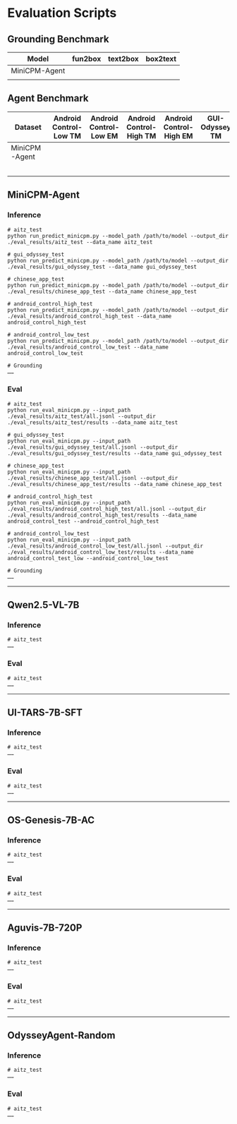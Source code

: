 # Evaluation Scripts

## Grounding Benchmark

| Model         | fun2box | text2box | box2text |
| ------------- | ------- | -------- | -------- |
| MiniCPM-Agent |         |          |          |
|               |         |          |          |

## Agent Benchmark

| Dataset       | Android Control-Low TM | Android Control-Low EM | Android Control-High TM | Android Control-High EM | GUI-Odyssey TM | GUI-Odyssey EM | AITZ TM | AITZ EM | Chinese APP TM | Chinese APP EM |
| ------------- | ---------------------- | ---------------------- | ----------------------- | ----------------------- | -------------- | -------------- | ------- | ------- | -------------- | -------------- |
| MiniCPM-Agent |                        |                        |                         |                         |                |                |         |         |                |                |
|               |                        |                        |                         |                         |                |                |         |         |                |                |
|               |                        |                        |                         |                         |                |                |         |         |                |                |
|               |                        |                        |                         |                         |                |                |         |         |                |                |
|               |                        |                        |                         |                         |                |                |         |         |                |                |
|               |                        |                        |                         |                         |                |                |         |         |                |                |

## MiniCPM-Agent

### Inference

```
# aitz_test
python run_predict_minicpm.py --model_path /path/to/model --output_dir ./eval_results/aitz_test --data_name aitz_test

# gui_odyssey_test
python run_predict_minicpm.py --model_path /path/to/model --output_dir ./eval_results/gui_odyssey_test --data_name gui_odyssey_test

# chinese_app_test
python run_predict_minicpm.py --model_path /path/to/model --output_dir ./eval_results/chinese_app_test --data_name chinese_app_test

# android_control_high_test
python run_predict_minicpm.py --model_path /path/to/model --output_dir ./eval_results/android_control_high_test --data_name android_control_high_test

# android_control_low_test
python run_predict_minicpm.py --model_path /path/to/model --output_dir ./eval_results/android_control_low_test --data_name android_control_low_test

# Grounding
……
```

### Eval

```
# aitz_test
python run_eval_minicpm.py --input_path ./eval_results/aitz_test/all.jsonl --output_dir ./eval_results/aitz_test/results --data_name aitz_test

# gui_odyssey_test
python run_eval_minicpm.py --input_path ./eval_results/gui_odyssey_test/all.jsonl --output_dir ./eval_results/gui_odyssey_test/results --data_name gui_odyssey_test

# chinese_app_test
python run_eval_minicpm.py --input_path ./eval_results/chinese_app_test/all.jsonl --output_dir ./eval_results/chinese_app_test/results --data_name chinese_app_test

# android_control_high_test
python run_eval_minicpm.py --input_path ./eval_results/android_control_high_test/all.jsonl --output_dir ./eval_results/android_control_high_test/results --data_name android_control_test --android_control_high_test

# android_control_low_test
python run_eval_minicpm.py --input_path ./eval_results/android_control_low_test/all.jsonl --output_dir ./eval_results/android_control_low_test/results --data_name android_control_test_low --android_control_low_test

# Grounding
……
```

---

## Qwen2.5-VL-7B

### Inference

```
# aitz_test
……
```

### Eval

```
# aitz_test
……
```

---

## UI-TARS-7B-SFT

### Inference

```
# aitz_test
……
```

### Eval

```
# aitz_test
……
```

---

## OS-Genesis-7B-AC

### Inference

```
# aitz_test
……
```

### Eval

```
# aitz_test
……
```

---

## Aguvis-7B-720P

### Inference

```
# aitz_test
……
```

### Eval

```
# aitz_test
……
```

---

## OdysseyAgent-Random

### Inference

```
# aitz_test
……
```

### Eval

```
# aitz_test
……
```
